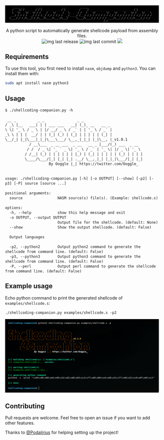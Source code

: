 ![banner](./.github/banner.png)

<p align="center">
    A python script to automatically generate shellcode payload from assembly files.
    <br>
    <img alt="img last release" src="https://img.shields.io/github/release/Ooggle/shellcoding-companion.svg?color=blue">
    <img alt="img last commit" src="https://img.shields.io/github/last-commit/Ooggle/shellcoding-companion.svg">
    <a href="https://twitter.com/intent/follow?screen_name=Ooggle_" title="Follow"><img src="https://img.shields.io/twitter/follow/Ooggle_?label=Ooggle_&style=social"></a>
    <br>
</p>

## Requirements

To use this tool, you first need to install `nasm`, `objdump` and `python3`. You can install them with:

```sh
sudo apt install nasm python3
```

## Usage

```
$ ./shellcoding-companion.py -h

 __ _          _ _               _ _                      
/ _\ |__   ___| | | ___ ___   __| (_)_ __   __ _          
\ \| '_ \ / _ \ | |/ __/ _ \ / _` | | '_ \ / _` |         
_\ \ | | |  __/ | | (_| (_) | (_| | | | | | (_| |         
\__/_| |_|\___|_|_|\___\___/ \__,_|_|_| |_|\__, |_v1.0.1
           / __\___  _ __ ___  _ __   __ _ |___/(_) ___  _ __
          / /  / _ \| '_ ` _ \| '_ \ / _` | '_ \| |/ _ \| '_ \ 
         / /__| (_) | | | | | | |_) | (_| | | | | | (_) | | | |
         \____/\___/|_| |_| |_| .__/ \__,_|_| |_|_|\___/|_| |_|
                    By Ooggle |_| https://twitter.com/Ooggle_


usage: ./shellcoding-companion.py [-h] [-o OUTPUT] [--show] [-p2] [-p3] [-P] source [source ...]

positional arguments:
  source                NASM source(s) file(s). (Example: shellcode.s)

options:
  -h, --help            show this help message and exit
  -o OUTPUT, --output OUTPUT
                        Output file for the shellcode. (default: None)
  --show                Show the output shellcode. (default: False)

  Output languages

  -p2, --python2        Output python2 command to generate the shellcode from command line. (default: False)
  -p3, --python3        Output python3 command to generate the shellcode from command line. (default: False)
  -P, --perl            Output perl command to generate the shellcode from command line. (default: False)
```

## Example usage

Echo python command to print the generated shellcode of `examples/shellcode.s`:

```shell
./shellcoding-companion.py examples/shellcode.s -p2
```

![example usage](./.github/python-command-example.png)

## Contributing

Pull requests are welcome. Feel free to open an issue if you want to add other features.

Thanks to [@Podalirius](https://github.com/p0dalirius) for helping setting up the project!
